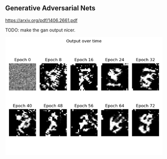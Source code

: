 ## Generative Adversarial Nets

https://arxiv.org/pdf/1406.2661.pdf

TODO: make the gan output nicer. 

![results](./results.png)
